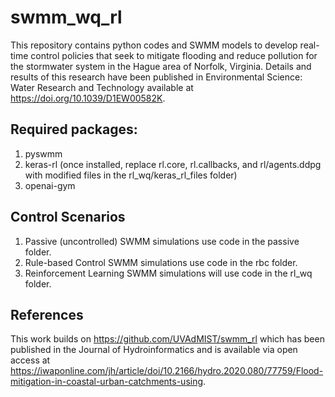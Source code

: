 # swmm_wq_rl
This repository contains python codes and SWMM models to develop real-time control policies that seek to mitigate flooding and reduce pollution for the stormwater system in the Hague area of Norfolk, Virginia. Details and results of this research have been published in Environmental Science: Water Research and Technology available at https://doi.org/10.1039/D1EW00582K.

## Required packages:
1. pyswmm
2. keras-rl (once installed, replace rl.core, rl.callbacks, and rl/agents.ddpg with modified files in the rl_wq/keras_rl_files folder)
3. openai-gym

## Control Scenarios
1. Passive (uncontrolled) SWMM simulations use code in the passive folder.
2. Rule-based Control SWMM simulations use code in the rbc folder.
3. Reinforcement Learning SWMM simulations will use code in the rl_wq folder.

## References
This work builds on https://github.com/UVAdMIST/swmm_rl which has been published in the Journal of Hydroinformatics and is available via open access at https://iwaponline.com/jh/article/doi/10.2166/hydro.2020.080/77759/Flood-mitigation-in-coastal-urban-catchments-using.
